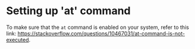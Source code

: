 # Setting up 'at' command
To make sure that the `at` command is enabled on your system, refer to this link: https://stackoverflow.com/questions/10467031/at-command-is-not-executed.

